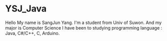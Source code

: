 # YSJ_Java
Hello My name is SangJun Yang.
I'm a student from Univ of Suwon. And my major is Computer Science
I have been to studying programming language : Java, C#/C++, C, Arduino.
